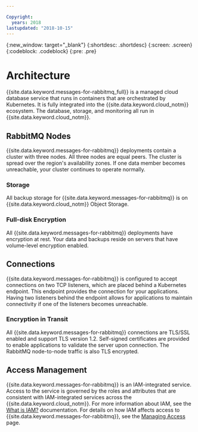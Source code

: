 ```yaml
---

Copyright:
  years: 2018
lastupdated: "2018-10-15"
---
```


{:new_window: target="_blank"}
{:shortdesc: .shortdesc}
{:screen: .screen}
{:codeblock: .codeblock}
{:pre: .pre}

# Architecture

{{site.data.keyword.messages-for-rabbitmq_full}} is a managed cloud database service that runs in containers that are orchestrated by Kubernetes. It is fully integrated into the {{site.data.keyword.cloud_notm}} ecosystem. The database, storage, and monitoring all run in {{site.data.keyword.cloud_notm}}.

## RabbitMQ Nodes

{{site.data.keyword.messages-for-rabbitmq}} deployments contain a cluster with three nodes. All three nodes are equal peers. The cluster is spread over the region's availability zones. If one data member becomes unreachable, your cluster continues to operate normally.

### Storage

All backup storage for {{site.data.keyword.messages-for-rabbitmq}} is on {{site.data.keyword.cloud_notm}} Object Storage.

### Full-disk Encryption

All {{site.data.keyword.messages-for-rabbitmq}} deployments have encryption at rest. Your data and backups reside on servers that have volume-level encryption enabled.

## Connections

{{site.data.keyword.messages-for-rabbitmq}} is configured to accept connections on two TCP listeners, which are placed behind a Kubernetes endpoint. This endpoint provides the connection for your applications. Having two listeners behind the endpoint allows for applications to maintain connectivity if one of the listeners becomes unreachable.

### Encryption in Transit

All {{site.data.keyword.messages-for-rabbitmq}} connections are TLS/SSL enabled and support TLS version 1.2. Self-signed certificates are provided to enable applications to validate the server upon connection. The RabbitMQ node-to-node traffic is also TLS encrypted.

## Access Management

{{site.data.keyword.messages-for-rabbitmq}} is an IAM-integrated service. Access to the service is governed by the roles and attributes that are consistent with IAM-integrated services across the {{site.data.keyword.cloud_notm}}. For more information about IAM, see the [What is IAM?](https://{DomainName}/docs/iam/index.html#iamoverview) documentation. For details on how IAM affects access to {{site.data.keyword.messages-for-rabbitmq}}, see the [Managing Access](./reference-access-management.html) page.

